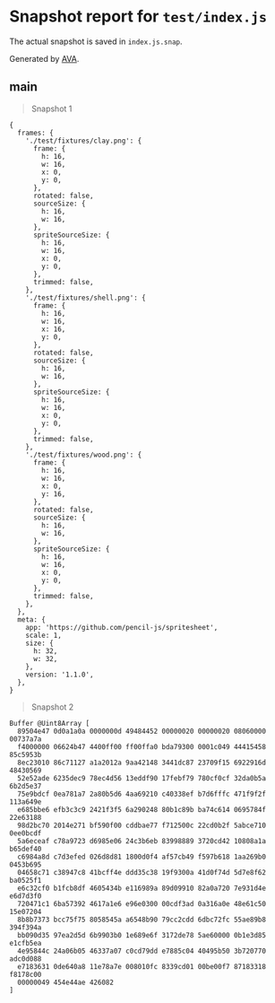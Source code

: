 # Snapshot report for `test/index.js`

The actual snapshot is saved in `index.js.snap`.

Generated by [AVA](https://ava.li).

## main

> Snapshot 1

    {
      frames: {
        './test/fixtures/clay.png': {
          frame: {
            h: 16,
            w: 16,
            x: 0,
            y: 0,
          },
          rotated: false,
          sourceSize: {
            h: 16,
            w: 16,
          },
          spriteSourceSize: {
            h: 16,
            w: 16,
            x: 0,
            y: 0,
          },
          trimmed: false,
        },
        './test/fixtures/shell.png': {
          frame: {
            h: 16,
            w: 16,
            x: 16,
            y: 0,
          },
          rotated: false,
          sourceSize: {
            h: 16,
            w: 16,
          },
          spriteSourceSize: {
            h: 16,
            w: 16,
            x: 0,
            y: 0,
          },
          trimmed: false,
        },
        './test/fixtures/wood.png': {
          frame: {
            h: 16,
            w: 16,
            x: 0,
            y: 16,
          },
          rotated: false,
          sourceSize: {
            h: 16,
            w: 16,
          },
          spriteSourceSize: {
            h: 16,
            w: 16,
            x: 0,
            y: 0,
          },
          trimmed: false,
        },
      },
      meta: {
        app: 'https://github.com/pencil-js/spritesheet',
        scale: 1,
        size: {
          h: 32,
          w: 32,
        },
        version: '1.1.0',
      },
    }

> Snapshot 2

    Buffer @Uint8Array [
      89504e47 0d0a1a0a 0000000d 49484452 00000020 00000020 08060000 00737a7a
      f4000000 06624b47 4400ff00 ff00ffa0 bda79300 0001c049 44415458 85c5953b
      8ec23010 86c71127 a1a2012a 9aa42148 3441dc87 23709f15 6922916d 48430569
      52e52ade 6235dec9 78ec4d56 13eddf90 17febf79 780cf0cf 32da0b5a 6b2d5e37
      75e9bdcf 0ea781a7 2a80b5d6 4aa69210 c40338ef b7d6fffc 471f9f2f 113a649e
      e685bbe6 efb3c3c9 2421f3f5 6a290248 80b1c89b ba74c614 0695784f 22e63188
      98d2bc70 2014e271 bf590f00 cddbae77 f712500c 22cd0b2f 5abce710 0ee0bcdf
      5a6eceaf c78a9723 d6985e06 24c3b6eb 83998889 3720cd42 10808a1a b65def40
      c6984a8d c7d3efed 026d8d81 1800d0f4 af57cb49 f597b618 1aa269b0 0453b695
      04658c71 c38947c8 41bcff4e ddd35c38 19f9300a 41d0f74d 5d7e8f62 ba0525f1
      e6c32cf0 b1fcb8df 4605434b e116989a 89d09910 82a0a720 7e931d4e e6d7d3f0
      720471c1 6ba57392 4617a1e6 e96e0300 00cdf3ad 0a316a0e 48e61c50 15e07204
      8b8b7373 bcc75f75 8058545a a6548b90 79cc2cdd 6dbc72fc 55ae89b8 394f394a
      bb090d35 97ea2d5d 6b9903b0 1e689e6f 3172de78 5ae60000 0b1e3d85 e1cfb5ea
      4e95844c 24a06b05 46337a07 c0cd79dd e7885c04 40495b50 3b720770 adc0d088
      e7183631 0de640a8 11e78a7e 008010fc 8339cd01 00be00f7 87183318 f8178c00
      00000049 454e44ae 426082
    ]

